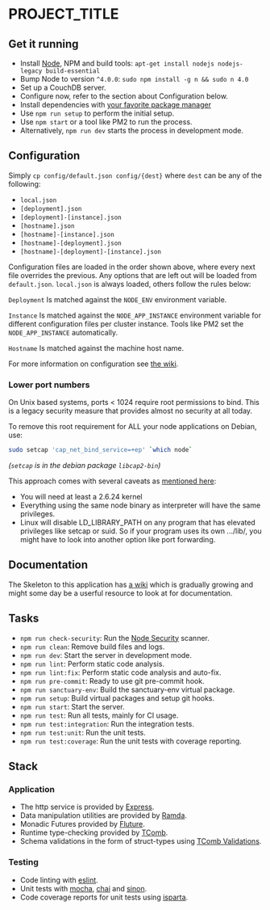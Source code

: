 # PROJECT_TITLE

## Get it running

* Install [Node][1], NPM and build tools: `apt-get install nodejs nodejs-legacy build-essential`
* Bump Node to version `^4.0.0`: `sudo npm install -g n && sudo n 4.0`
* Set up a CouchDB server.
* Configure now, refer to the section about Configuration below.
* Install dependencies with [your favorite package manager][19]
* Use `npm run setup` to perform the initial setup.
* Use `npm start` or a tool like PM2 to run the process.
* Alternatively, `npm run dev` starts the process in development mode.

## Configuration

Simply `cp config/default.json config/{dest}` where `dest` can be any of the following:

* `local.json`
* `[deployment].json`
* `[deployment]-[instance].json`
* `[hostname].json`
* `[hostname]-[instance].json`
* `[hostname]-[deployment].json`
* `[hostname]-[deployment]-[instance].json`

Configuration files are loaded in the order shown above, where every next file
overrides the previous. Any options that are left out will be loaded from
`default.json`. `local.json` is always loaded, others follow the rules below:

`Deployment` Is matched against the `NODE_ENV` environment variable.

`Instance` Is matched against the `NODE_APP_INSTANCE` environment variable for
different configuration files per cluster instance. Tools like PM2 set the
`NODE_APP_INSTANCE` automatically.

`Hostname` Is matched against the machine host name.

For more information on configuration see [the wiki][2].

### Lower port numbers

On Unix based systems, ports < 1024 require root permissions to bind.
This is a legacy security measure that provides almost no security at all today.

To remove this root requirement for ALL your node applications on Debian, use:

```sh
sudo setcap 'cap_net_bind_service=+ep' `which node`
```

_(`setcap` is in the debian package `libcap2-bin`)_

This approach comes with several caveats as [mentioned here][17]:

* You will need at least a 2.6.24 kernel
* Everything using the same node binary as interpreter will have the same privileges.
* Linux will disable LD_LIBRARY_PATH on any program that has elevated privileges
  like setcap or suid. So if your program uses its own .../lib/, you might have
  to look into another option like port forwarding.

## Documentation

The Skeleton to this application has [a wiki][16] which is gradually growing and
might some day be a userful resource to look at for documentation.

## Tasks

* `npm run check-security`: Run the [Node Security][18] scanner.
* `npm run clean`: Remove build files and logs.
* `npm run dev`: Start the server in development mode.
* `npm run lint`: Perform static code analysis.
* `npm run lint:fix`: Perform static code analysis and auto-fix.
* `npm run pre-commit`: Ready to use git pre-commit hook.
* `npm run sanctuary-env`: Build the sanctuary-env virtual package.
* `npm run setup`: Build virtual packages and setup git hooks.
* `npm run start`: Start the server.
* `npm run test`: Run all tests, mainly for CI usage.
* `npm run test:integration`: Run the integration tests.
* `npm run test:unit`: Run the unit tests.
* `npm run test:coverage`: Run the unit tests with coverage reporting.

## Stack

### Application

* The http service is provided by [Express][14].
* Data manipulation utilities are provided by [Ramda][5].
* Monadic Futures provided by [Fluture][4].
* Runtime type-checking provided by [TComb][13].
* Schema validations in the form of struct-types using [TComb Validations][15].

### Testing

* Code linting with [eslint][12].
* Unit tests with [mocha][6], [chai][7] and [sinon][8].
* Code coverage reports for unit tests using [isparta][10].


<!-- ## References -->

[1]:   https://nodejs.org/download/
[2]:   https://github.com/lorenwest/node-config/wiki
[3]:   https://github.com/fantasyland/fantasy-land
[4]:   https://github.com/Avaq/Fluture
[5]:   http://ramdajs.com/docs
[6]:   http://mochajs.org/
[7]:   http://chaijs.com/api/bdd/
[8]:   http://sinonjs.org/
[10]:  https://github.com/douglasduteil/isparta
[12]:  http://eslint.org/
[13]:  https://github.com/gcanti/tcomb
[14]:  http://expressjs.com/4x/api.html
[15]:  https://github.com/gcanti/tcomb-validation
[16]:  https://github.com/Avaq/node-server-skeleton/wiki
[17]:  http://stackoverflow.com/questions/413807/is-there-a-way-for-non-root-processes-to-bind-to-privileged-ports-1024-on-l#answer-414258
[18]:  https://nodesecurity.io/
[19]:  http://gugel.io/ied/
